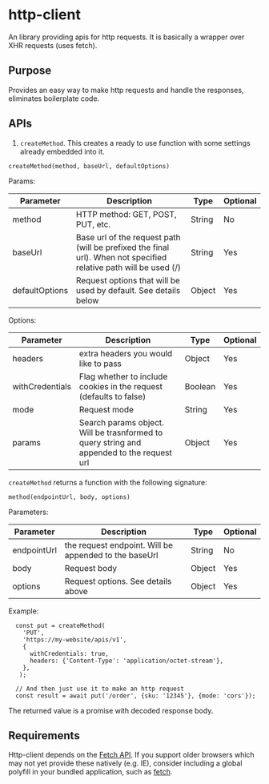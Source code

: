 # http-client

An library providing apis for http requests. It is basically a wrapper over 
XHR requests (uses fetch).


## Purpose

Provides an easy way to make http requests and handle the responses, eliminates
boilerplate code.

## APIs

1. `createMethod`. This creates a ready to use function with some settings
already embedded into it. 
```
createMethod(method, baseUrl, defaultOptions)
```
Params:

| Parameter      | Description                                                                                                            | Type   | Optional |
|----------------|------------------------------------------------------------------------------------------------------------------------|--------|----------|
| method         | HTTP method: GET, POST, PUT, etc.                                                                                      | String | No       |
| baseUrl        | Base url of the request path (will be prefixed the final url). When not specified <br/> relative path will be used (/) | String | Yes      |
| defaultOptions | Request options that will be used by default. See details below                                                        | Object | Yes      |

Options:

| Parameter       | Description                                                                             | Type    | Optional |
|-----------------|-----------------------------------------------------------------------------------------|---------|----------|
| headers         | extra headers you would like to pass                                                    | Object  | Yes      |
| withCredentials | Flag whether to include cookies in the request (defaults to false)                      | Boolean | Yes      |
| mode            | Request mode                                                                            | String  | Yes      |
| params          | Search params object. Will be trasnformed to query string and <br/>appended to the request url | Object  | Yes      |

`createMethod` returns a function with the following signature:
```
method(endpointUrl, body, options)
```

Parameters:

| Parameter   | Description                                           | Type   | Optional |
|-------------|-------------------------------------------------------|--------|----------|
| endpointUrl | the request endpoint. Will be appended to the baseUrl | String | No       |
| body        | Request body                                          | Object | Yes      |
| options     | Request options. See details above                    | Object | Yes      |


Example:
```  
  const put = createMethod(
    'PUT',
    'https://my-website/apis/v1',
    {
      withCredentials: true, 
      headers: {'Content-Type': 'application/octet-stream'},
    },
   );
   
  // And then just use it to make an http request
  const result = await put('/order', {sku: '12345'}, {mode: 'cors'});
```
The returned value is a promise with decoded response body.

## Requirements

Http-client depends on the [Fetch API]. If you support older browsers which may
not yet provide these natively (e.g. IE), consider including a global polyfill
in your bundled application, such as [fetch].


<!-- LINKS -->

[Fetch API]: https://developer.mozilla.org/en-US/docs/Web/API/Fetch_API
[fetch]: https://github.com/github/fetch
